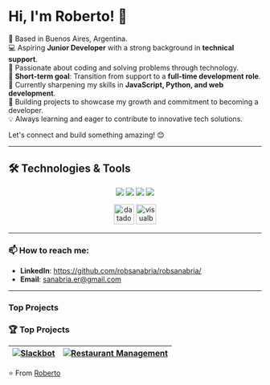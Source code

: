 # Hi, I'm Roberto! 👋

📍 Based in Buenos Aires, Argentina.  
💻 Aspiring **Junior Developer** with a strong background in **technical support**.  
🚀 Passionate about coding and solving problems through technology.  
🎯 **Short-term goal**: Transition from support to a **full-time development role**.  
🌱 Currently sharpening my skills in **JavaScript, Python, and web development**.  
🔧 Building projects to showcase my growth and commitment to becoming a developer.  
💡 Always learning and eager to contribute to innovative tech solutions.  

Let's connect and build something amazing! 😊  

---

## 🛠️ Technologies & Tools

<p align="center">
  <img src="https://skillicons.dev/icons?i=python,javascript,java,kotlin,c,php" />
 <img src="https://skillicons.dev/icons?i=anaconda,androidstudio,bash,eclipse,flask,github,notion,postman,ros,visualstudio,wordpress" />
  <img src="https://skillicons.dev/icons?i=html,css,bootstrap,azure,firebase,mongodb,mysql" />
  <img src="https://skillicons.dev/icons?i=figma,photoshop,linux,dotnet,slack" />
 
</p>
<p align="center">
  <img src="https://www.vectorlogo.zone/logos/datadoghq/datadoghq-icon.svg" alt="datadog" width="40" height="40" />
  <img src="https://upload.wikimedia.org/wikipedia/commons/4/40/VB.NET_Logo.svg" alt="visualbasic" width="40" height="40" />
</p>

---

### 📫 How to reach me:
- **LinkedIn**: https://github.com/robsanabria/robsanabria/  
- **Email**: sanabria.er@gmail.com

---

### Top Projects

### 🏆 Top Projects

| [![Slackbot](https://github-readme-stats.vercel.app/api/pin/?username=robsanabria&repo=Slackbot)](https://github.com/robsanabria/Slackbot) | [![Restaurant Management](https://github-readme-stats.vercel.app/api/pin/?username=robsanabria&repo=Restaurant-Management-System-.Net)](https://github.com/robsanabria/Restaurant-Management-System-.Net) |
|------------------------------------------------------------------------------------------------------------------------------------------|-------------------------------------------------------------------------------------------------------------------------------------------------------------------------------------------------------|

⭐️ From [Roberto](https://github.com/robsanabria/robsanabria/)
